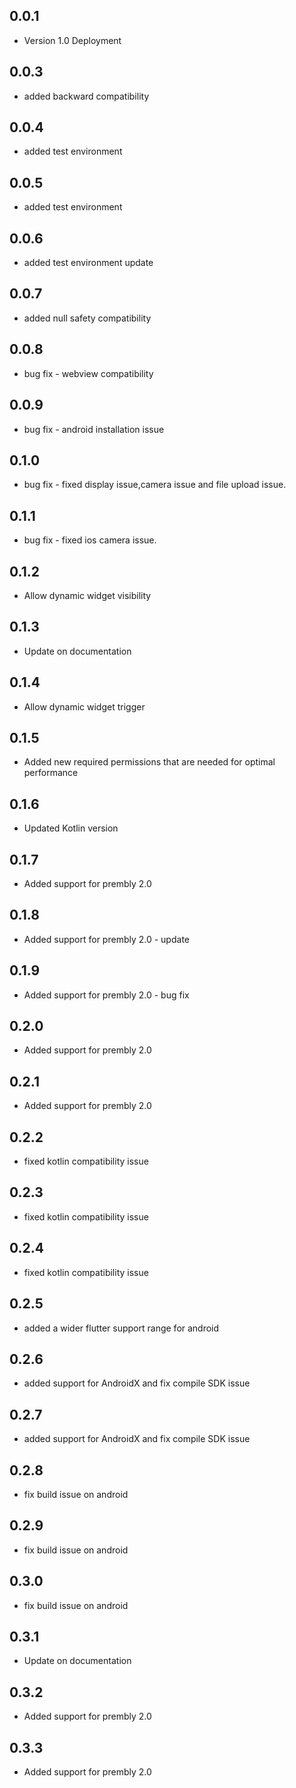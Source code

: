 ## 0.0.1

* Version 1.0 Deployment

## 0.0.3

* added backward compatibility


## 0.0.4

* added test environment

## 0.0.5

* added test environment

## 0.0.6

* added test environment update


## 0.0.7

* added null safety compatibility

## 0.0.8

* bug fix - webview compatibility

## 0.0.9

* bug fix - android installation issue

## 0.1.0

* bug fix - fixed display issue,camera issue and file upload issue.


## 0.1.1

* bug fix - fixed ios camera issue.


## 0.1.2

* Allow dynamic widget visibility

## 0.1.3

* Update on documentation

## 0.1.4

* Allow dynamic widget trigger

## 0.1.5

* Added new required permissions that are needed for optimal performance

## 0.1.6

* Updated Kotlin version

## 0.1.7

* Added support for prembly 2.0

## 0.1.8

* Added support for prembly 2.0 - update

## 0.1.9

* Added support for prembly 2.0 - bug fix

## 0.2.0

* Added support for prembly 2.0

## 0.2.1

* Added support for prembly 2.0

## 0.2.2

* fixed kotlin compatibility issue


## 0.2.3

* fixed kotlin compatibility issue

## 0.2.4

* fixed kotlin compatibility issue


## 0.2.5

* added a wider flutter support range for android


## 0.2.6

* added support for AndroidX and fix compile SDK issue

## 0.2.7

* added support for AndroidX and fix compile SDK issue


## 0.2.8

* fix build issue on android

## 0.2.9

* fix build issue on android

## 0.3.0

* fix build issue on android

## 0.3.1

* Update on documentation

## 0.3.2

* Added support for prembly 2.0

## 0.3.3

* Added support for prembly 2.0